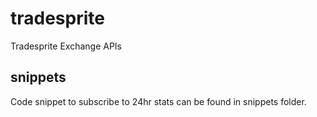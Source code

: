 # tradesprite
Tradesprite Exchange APIs


## snippets
Code snippet to subscribe to 24hr stats can be found in snippets folder.

